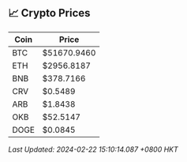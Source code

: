 ## 📈 Crypto Prices

| Coin | Price |
| ---- | ----- |
| BTC | $51670.9460 |
| ETH | $2956.8187 |
| BNB | $378.7166 |
| CRV | $0.5489 |
| ARB | $1.8438 |
| OKB | $52.5147 |
| DOGE | $0.0845 |

_Last Updated: 2024-02-22 15:10:14.087 +0800 HKT_